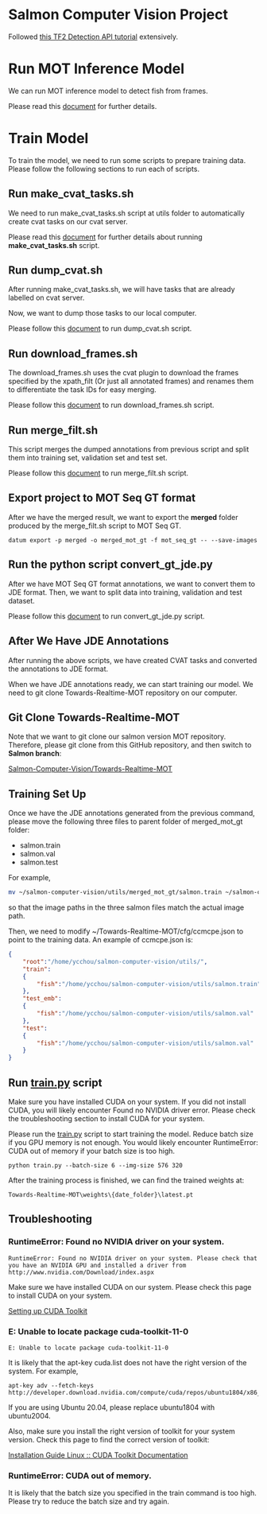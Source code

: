 # Salmon Computer Vision Project

Followed [this TF2 Detection API tutorial](https://tensorflow-object-detection-api-tutorial.readthedocs.io/en/latest/install.html) extensively.

# Run MOT Inference Model

We can run MOT inference model to detect fish from frames. 

Please read this [document](docs/run_mot_inference.md) for further details.

# Train Model

To train the model, we need to run some scripts to prepare training data. Please follow the following sections to run each of scripts.

## Run make_cvat_tasks.sh

We need to run make_cvat_tasks.sh script at utils folder to automatically create cvat tasks on our cvat server.

Please read this [document](docs/run_make_cvat_tasks.md) for further details about running **make_cvat_tasks.sh** script.

## Run dump_cvat.sh

After running make_cvat_tasks.sh, we will have tasks that are already labelled on cvat server.

Now, we want to dump those tasks to our local computer.

Please follow this [document](docs/run_dump_cvat.md) to run dump_cvat.sh script.

## Run download_frames.sh

The download_frames.sh uses the cvat plugin to download the frames specified by the xpath_filt (Or just all annotated frames) and renames them to differentiate the task IDs for easy merging.

Please follow this [document](docs/run_download_frames.md) to run download_frames.sh script.

## Run merge_filt.sh

This script merges the dumped annotations from previous script and split them into training set, validation set and test set.

Please follow this [document](docs/run_merge_filt.md) to run merge_filt.sh script.

## Export project to MOT Seq GT format

After we have the merged result, we want to export the **merged** folder produced by the merge_filt.sh script to MOT Seq GT.

```
datum export -p merged -o merged_mot_gt -f mot_seq_gt -- --save-images
```

## Run the python script convert_gt_jde.py

After we have MOT Seq GT format annotations, we want to convert them to JDE format. Then, we want to split data into training, validation and test dataset.

Please follow this [document](docs/run_convert_gt_jde.md) to run convert_gt_jde.py script.

## After We Have JDE Annotations

After running the above scripts, we have created CVAT tasks and converted the annotations to JDE format.

When we have JDE annotations ready, we can start training our model. We need to git clone Towards-Realtime-MOT repository on our computer.

## Git Clone Towards-Realtime-MOT

Note that we want to git clone our salmon version MOT repository. Therefore, please git clone from this GitHub repository, and then switch to **Salmon branch**:

[Salmon-Computer-Vision/Towards-Realtime-MOT](https://github.com/Salmon-Computer-Vision/Towards-Realtime-MOT/tree/salmon)

## Training Set Up

Once we have the JDE annotations generated from the previous command, please move the following three files to parent folder of merged_mot_gt folder:

- salmon.train
- salmon.val
- salmon.test

For example,

```bash
mv ~/salmon-computer-vision/utils/merged_mot_gt/salmon.train ~/salmon-computer-vision/utils
```

so that the image paths in the three salmon files match the actual image path.

Then, we need to modify ~/Towards-Realtime-MOT/cfg/ccmcpe.json to point to the training data. An example of ccmcpe.json is:

```json
{
    "root":"/home/ycchou/salmon-computer-vision/utils/",
    "train":
    {
        "fish":"/home/ycchou/salmon-computer-vision/utils/salmon.train"
    },
    "test_emb":
    {
        "fish":"/home/ycchou/salmon-computer-vision/utils/salmon.val"
    },
    "test":
    {
        "fish":"/home/ycchou/salmon-computer-vision/utils/salmon.val"
    }
}
```

## Run [train.py](http://train.py) script

Make sure you have installed CUDA on your system. If you did not install CUDA, you will likely encounter Found no NVIDIA driver error. Please check the troubleshooting section to install CUDA for your system.

Please run the [train.py](http://train.py) script to start training the model. Reduce batch size if you GPU memory is not enough. You would likely encounter RuntimeError: CUDA out of memory if your batch size is too high.

```
python train.py --batch-size 6 --img-size 576 320
```

After the training process is finished, we can find the trained weights at:

```
Towards-Realtime-MOT\weights\{date_folder}\latest.pt
```

## Troubleshooting

### RuntimeError: Found no NVIDIA driver on your system.

```
RuntimeError: Found no NVIDIA driver on your system. Please check that you have an NVIDIA GPU and installed a driver from http://www.nvidia.com/Download/index.aspx
```

Make sure we have installed CUDA on our system. Please check this page to install CUDA on your system.

[Setting up CUDA Toolkit](https://docs.nvidia.com/cuda/wsl-user-guide/index.html#running-cuda)

### E: Unable to locate package cuda-toolkit-11-0

```
E: Unable to locate package cuda-toolkit-11-0
```

It is likely that the apt-key cuda.list does not have the right version of the system. For example,

```
apt-key adv --fetch-keys http://developer.download.nvidia.com/compute/cuda/repos/ubuntu1804/x86_64/7fa2af80.pub
```

If you are using Ubuntu 20.04, please replace ubuntu1804 with ubuntu2004.

Also, make sure you install the right version of toolkit for your system version. Check this page to find the correct version of toolkit:

[Installation Guide Linux :: CUDA Toolkit Documentation](https://docs.nvidia.com/cuda/cuda-installation-guide-linux/index.html#package-manager-metas)

### RuntimeError: CUDA out of memory.

It is likely that the batch size you specified in the train command is too high. Please try to reduce the batch size and try again.
